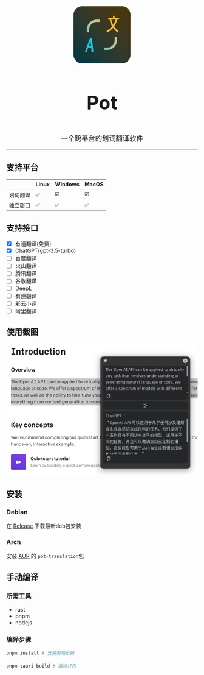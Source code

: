 <div align="center">
    <img width="150" height="150" alt="Logo" src="public/icon.png"/>
    <h3 align="center" style="font-size:50px"><b>Pot</b></h3>
    <p align="center" style="font-size:18px">一个跨平台的划词翻译软件</p>
    <hr>
</div>

## 支持平台

|   |Linux|Windows|MacOS|
| - |-----|-------|-----|
|划词翻译|✅|☑️|☑️|
|独立窗口|✅|✅|✅|

## 支持接口
- [x] 有道翻译(免费)
- [x] ChatGPT(gpt-3.5-turbo)
- [ ] 百度翻译
- [ ] 火山翻译
- [ ] 腾讯翻译
- [ ] 谷歌翻译
- [ ] DeepL
- [ ] 有道翻译
- [ ] 彩云小译
- [ ] 阿里翻译

## 使用截图
![example](asset/example.png)

## 安装
### Debian
在 [Release](https://github.com/Pylogmon/pot/releases) 下载最新deb包安装
### Arch
安装 [AUR](https://aur.archlinux.org/packages/pot-translation) 的 `pot-translation`包

## 手动编译
### 所需工具
- rust
- pnpm
- nodejs
### 编译步骤
```bash
pnpm install # 安装前端依赖

pnpm tauri build # 编译打包
```